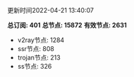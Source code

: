 更新时间2022-04-21 13:40:07

**总订阅: 401**
**总节点: 15872**
**有效节点: 2631**
- v2ray节点: 1284
- ssr节点: 808
- trojan节点: 213
- ss节点: 326
